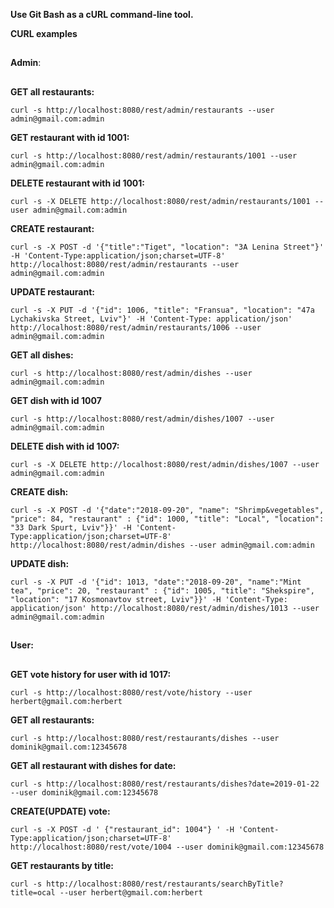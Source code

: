**Use Git Bash as a cURL command-line tool.**


**CURL examples**


##
**Admin**:
##

**GET all restaurants:**

 `curl -s http://localhost:8080/rest/admin/restaurants --user admin@gmail.com:admin`
 
**GET restaurant with id 1001:**

 `curl -s http://localhost:8080/rest/admin/restaurants/1001 --user admin@gmail.com:admin` 
 
 **DELETE restaurant with id 1001:**
 
 `curl -s -X DELETE http://localhost:8080/rest/admin/restaurants/1001 --user admin@gmail.com:admin`
 
**CREATE restaurant:**

 `curl -s -X POST -d '{"title":"Tiget", "location": "3A Lenina Street"}' -H 'Content-Type:application/json;charset=UTF-8' http://localhost:8080/rest/admin/restaurants --user admin@gmail.com:admin`
 
 **UPDATE restaurant:**
 
`curl -s -X PUT -d '{"id": 1006, "title": "Fransua", "location": "47a Lychakivska Street, Lviv"}' -H 'Content-Type: application/json' http://localhost:8080/rest/admin/restaurants/1006 --user admin@gmail.com:admin`

**GET all dishes:**

`curl -s http://localhost:8080/rest/admin/dishes --user admin@gmail.com:admin`

**GET dish with id 1007**

`curl -s http://localhost:8080/rest/admin/dishes/1007 --user admin@gmail.com:admin`

**DELETE dish with id 1007:**

 `curl -s -X DELETE http://localhost:8080/rest/admin/dishes/1007 --user admin@gmail.com:admin`
 
**CREATE dish:** 

`curl -s -X POST -d '{"date":"2018-09-20", "name": "Shrimp&vegetables", "price": 84, "restaurant" : {"id": 1000, "title": "Local", "location": "33 Dark Spurt, Lviv"}}' -H 'Content-Type:application/json;charset=UTF-8' http://localhost:8080/rest/admin/dishes --user admin@gmail.com:admin`

**UPDATE dish:** 

`curl -s -X PUT -d '{"id": 1013, "date":"2018-09-20", "name":"Mint tea", "price": 20, "restaurant" : {"id": 1005, "title": "Shekspire", "location": "17 Kosmonavtov street, Lviv"}}' -H 'Content-Type: application/json' http://localhost:8080/rest/admin/dishes/1013 --user admin@gmail.com:admin`

##
**User:**
##
**GET vote history for user with id 1017:**

`curl -s http://localhost:8080/rest/vote/history --user herbert@gmail.com:herbert`

**GET all restaurants:**

`curl -s http://localhost:8080/rest/restaurants/dishes --user dominik@gmail.com:12345678`

**GET all restaurant with dishes for date:**

`curl -s http://localhost:8080/rest/restaurants/dishes?date=2019-01-22 --user dominik@gmail.com:12345678`

**CREATE(UPDATE) vote:**

`curl -s -X POST -d ' {"restaurant_id": 1004"} ' -H 'Content-Type:application/json;charset=UTF-8' http://localhost:8080/rest/vote/1004 --user dominik@gmail.com:12345678`

**GET restaurants by title:**

`curl -s http://localhost:8080/rest/restaurants/searchByTitle?title=ocal --user herbert@gmail.com:herbert`